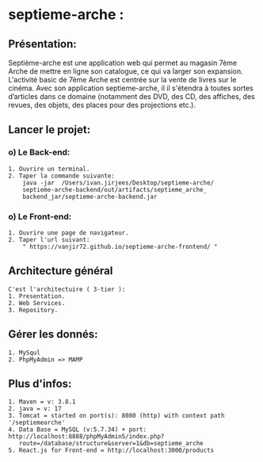 
# septieme-arche :


## Présentation:
Septième-arche est une application web qui permet au magasin 7ème Arche de mettre en ligne son catalogue, ce qui va larger son expansion. L'activité basic de 7ème Arche est centrée sur la vente de livres sur le cinéma. Avec son application septieme-arche, il il s'étendra à toutes sortes d’articles dans ce domaine (notamment des DVD, des CD, des affiches, des revues, des objets, des places pour des projections etc.).

## Lancer le projet:
### o) Le Back-end:
    1. Ouvrire un terminal.
    2. Taper la commande suivante:
        java -jar  /Users/ivan.jirjees/Desktop/septieme-arche/
        septieme-arche-backend/out/artifacts/septieme_arche_
        backend_jar/septieme-arche-backend.jar

### o) Le Front-end:
    1. Ouvrire une page de navigateur.
    2. Taper l'url suivant:
        " https://vanjir72.github.io/septieme-arche-frontend/ "

## Architecture général
    C'est l'architectuire ( 3-tier ):
    1. Presentation.
    2. Web Services.
    3. Repository.

## Gérer les donnés:
    1. MySqul
    2. PhpMyAdmin => MAMP

## Plus d'infos:
    1. Maven = v: 3.8.1
    2. java = v: 17
    3. Tomcat = started on port(s): 8080 (http) with context path '/septiemearche'
    4. Data Base = MySQL (v:5.7.34) + port: http://localhost:8888/phpMyAdmin5/index.php?
       route=/database/structure&server=1&db=septieme_arche
    5. React.js for Front-end = http://localhost:3000/products


